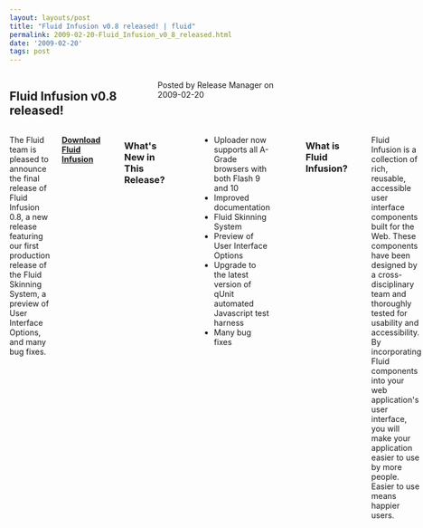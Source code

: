 ```yaml
---
layout: layouts/post
title: "Fluid Infusion v0.8 released! | fluid"
permalink: 2009-02-20-Fluid_Infusion_v0_8_released.html
date: '2009-02-20'
tags: post
---
```

<section class="row">
   <div class="medium-6 columns">
      <h2 class="fluid-web-emphasized-text">Fluid Infusion v0.8 released!</h2>
      <p class="fluid-web-news-post-meta">
         Posted by Release Manager on 2009-02-20
      </p>
   </div>
   <div class="medium-6 columns">
      <p>The Fluid team is pleased to announce the final release of Fluid Infusion 0.8, a new release featuring our first production release of the Fluid Skinning System, a preview of User Interface Options, and many bug fixes.</p>
      <p><strong> <a href="https://github.com/fluid-project/infusion">Download Fluid Infusion</a> </strong></p>
      <p>
      <h3>What&#39;s New in This Release?</h3>
      </p>
      <p>
      <ul>
         <li>Uploader now supports all A-Grade browsers with both Flash 9 and 10</li>
         <li>Improved documentation</li>
         <li>Fluid Skinning System</li>
         <li>Preview of User Interface Options</li>
         <li>Upgrade to the latest version of qUnit automated Javascript test harness</li>
         <li>Many bug fixes</li>
         </p>
         <p>
      </ul>
      </p>
      <p>
      <h3>What is Fluid Infusion?</h3>
      </p>
      <p>Fluid Infusion is a collection of rich, reusable, accessible user interface components built for the Web. These components have been designed by a cross-disciplinary team and thoroughly tested for usability and accessibility. By incorporating Fluid components into your web application&#39;s user interface, you will make your application easier to use by more people. Easier to use means happier users.</p>
   </div>
</section>
